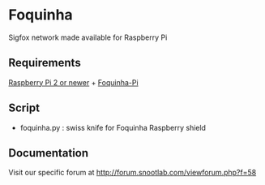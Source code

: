 # Foquinha
Sigfox network made available for Raspberry Pi

Requirements
------------

[Raspberry Pi 2 or newer](http://snootlab.com/raspberry-pi/985-nouveau-raspberry-pi-3-modele-b-arm-v8-64-bits-1g-ram-fr.html) + [Foquinha-Pi](http://snootlab.com/shields-snootlab/1107-foquinha-pi-connectivite-1-an-accessoires-fr.html)

Script
------

* foquinha.py : swiss knife for Foquinha Raspberry shield

Documentation
-------------

Visit our specific forum at http://forum.snootlab.com/viewforum.php?f=58